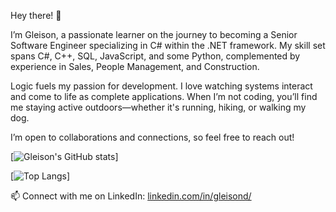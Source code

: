 Hey there! 👋

I’m Gleison, a passionate learner on the journey to becoming a Senior Software Engineer specializing in C# within the .NET framework. My skill set spans C#, C++, SQL, JavaScript, and some Python, complemented by experience in Sales, People Management, and Construction.

Logic fuels my passion for development. I love watching systems interact and come to life as complete applications. When I’m not coding, you’ll find me staying active outdoors—whether it's running, hiking, or walking my dog.

I’m open to collaborations and connections, so feel free to reach out!

[![Gleison's GitHub stats](https://github-readme-stats.vercel.app/api?username=gvieira-dutra&show_icons=true&theme=radical)]

[![Top Langs](https://github-readme-stats.vercel.app/api/top-langs/?username=gvieira-dutra&show_icons=true&theme=radical)]

📫 Connect with me on LinkedIn: [linkedin.com/in/gleisond/](https://linkedin.com/in/gleisond/)
